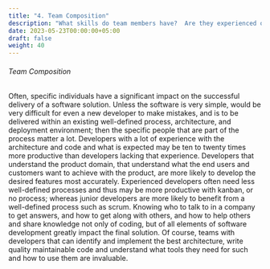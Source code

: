 ```yaml
---
title: "4. Team Composition"
description: "What skills do team members have?  Are they experienced or inexperienced with the software technologies and product domain?"
date: 2023-05-23T00:00:00+05:00
draft: false
weight: 40
---
```


###### Team Composition
Often, specific individuals have a significant impact on the successful delivery of a software solution.  Unless the software is very simple, would be very difficult for even a new developer to make mistakes, and is to be delivered within an existing well-defined process, architecture, and deployment environment; then the specific people that are part of the process matter a lot.  Developers with a lot of experience with the architecture and code and what is expected may be ten to twenty times more productive than developers lacking that experience.  Developers that understand the product domain, that understand what the end users and customers want to achieve with the product, are more likely to develop the desired features most accurately.  Experienced developers often need less well-defined processes and thus may be more productive with kanban, or no process; whereas junior developers are more likely to benefit from a well-defined process such as scrum.  Knowing who to talk to in a company to get answers, and how to get along with others, and how to help others and share knowledge not only of coding, but of all elements of software development greatly impact the final solution.  Of course, teams with developers that can identify and implement the best architecture, write quality maintainable code and understand what tools they need for such and how to use them are invaluable.


